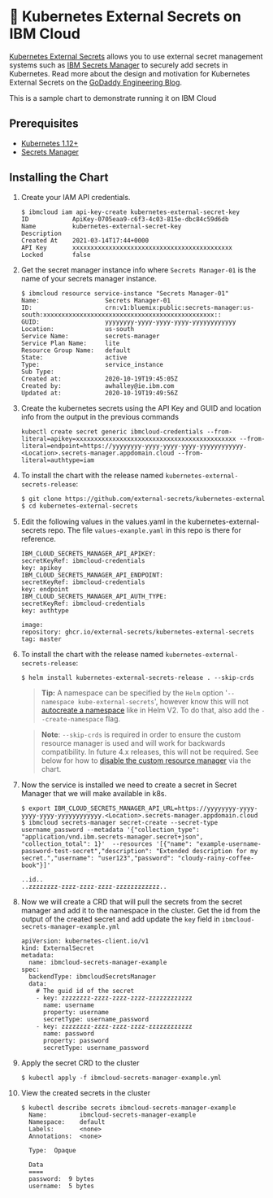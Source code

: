 # 💂 Kubernetes External Secrets on IBM Cloud

[Kubernetes External Secrets](https://github.com/external-secrets/kubernetes-external-secrets) allows you to use external secret management systems such as [IBM Secrets Manager](https://cloud.ibm.com/catalog/services/secrets-manager) to securely add secrets in Kubernetes. Read more about the design and motivation for Kubernetes External Secrets on the [GoDaddy Engineering Blog](https://godaddy.github.io/2019/04/16/kubernetes-external-secrets/).

This is a sample chart to demonstrate running it on IBM Cloud

## Prerequisites

* [Kubernetes 1.12+](https://cloud.ibm.com/kubernetes/catalog/create)
* [Secrets Manager](https://cloud.ibm.com/catalog/services/secrets-manager)

## Installing the Chart

1. Create your IAM API credentials.
    ```
    $ ibmcloud iam api-key-create kubernetes-external-secret-key
    ID            ApiKey-0705eaa9-c6f3-4c03-815e-dbc84c59d6db   
    Name          kubernetes-external-secret-key   
    Description      
    Created At    2021-03-14T17:44+0000   
    API Key       xxxxxxxxxxxxxxxxxxxxxxxxxxxxxxxxxxxxxxxxxxxx   
    Locked        false 
    ```

1. Get the secret manager instance info where `Secrets Manager-01` is the name of your secrets manager instance.
    ```
    $ ibmcloud resource service-instance "Secrets Manager-01"
    Name:                  Secrets Manager-01   
    ID:                    crn:v1:bluemix:public:secrets-manager:us-south:xxxxxxxxxxxxxxxxxxxxxxxxxxxxxxxxxxxxxxxxxxxxxxx::   
    GUID:                  yyyyyyyy-yyyy-yyyy-yyyy-yyyyyyyyyyyy  
    Location:              us-south   
    Service Name:          secrets-manager   
    Service Plan Name:     lite   
    Resource Group Name:   default   
    State:                 active   
    Type:                  service_instance   
    Sub Type:                 
    Created at:            2020-10-19T19:45:05Z   
    Created by:            awhalley@ie.ibm.com   
    Updated at:            2020-10-19T19:49:56Z 
    ```

1. Create the kubernetes secrets using the API Key and GUID and location info from the output in the previous commands

    ```
    kubectl create secret generic ibmcloud-credentials --from-literal=apikey=xxxxxxxxxxxxxxxxxxxxxxxxxxxxxxxxxxxxxxxxxxxx --from-literal=endpoint=https://yyyyyyyy-yyyy-yyyy-yyyy-yyyyyyyyyyyy.<Location>.secrets-manager.appdomain.cloud --from-literal=authtype=iam
    ```

1. To install the chart with the release named `kubernetes-external-secrets-release`:

    ```bash
    $ git clone https://github.com/external-secrets/kubernetes-external-secrets.git
    $ cd kubernetes-external-secrets
    ```

1. Edit the following values in the values.yaml in the kubernetes-external-secrets repo. The file `values-exanple.yaml` in this repo is there for reference.

    ```
    IBM_CLOUD_SECRETS_MANAGER_API_APIKEY:
    secretKeyRef: ibmcloud-credentials
    key: apikey
    IBM_CLOUD_SECRETS_MANAGER_API_ENDPOINT:
    secretKeyRef: ibmcloud-credentials
    key: endpoint
    IBM_CLOUD_SECRETS_MANAGER_API_AUTH_TYPE:
    secretKeyRef: ibmcloud-credentials
    key: authtype

    image:
    repository: ghcr.io/external-secrets/kubernetes-external-secrets
    tag: master
    
    ```

1. To install the chart with the release named `kubernetes-external-secrets-release`:
    ```
    $ helm install kubernetes-external-secrets-release . --skip-crds
    ```
    > **Tip:** A namespace can be specified by the `Helm` option '`--namespace kube-external-secrets`', however know this will not [autocreate a namespace](https://helm.sh/docs/faq/#automatically-creating-namespaces) like in Helm V2. To do that, also add the `--create-namespace` flag.

    > **Note**: `--skip-crds` is required in order to ensure the custom resource manager is used and will work for backwards compatibility. In future 4.x releases, this will not be required. See below for how to [disable the custom resource manager](#installing-the-crd) via the chart.

1. Now the service is installed we need to create a secret in Secret Manager that we will make available in k8s. 
    ```
    $ export IBM_CLOUD_SECRETS_MANAGER_API_URL=https://yyyyyyyy-yyyy-yyyy-yyyy-yyyyyyyyyyyy.<Location>.secrets-manager.appdomain.cloud
    $ ibmcloud secrets-manager secret-create --secret-type username_password --metadata '{"collection_type": "application/vnd.ibm.secrets-manager.secret+json", "collection_total": 1}'  --resources '[{"name": "example-username-password-test-secret","description": "Extended description for my secret.","username": "user123","password": "cloudy-rainy-coffee-book"}]'
    
    ..id..
    ..zzzzzzzz-zzzz-zzzz-zzzz-zzzzzzzzzzzz.. 
    ```
1. Now we will create a CRD that will pull the secrets from the secret manager and add it to the namespace in the cluster. 
   Get the id from the output of the created secret and add update the `key` field in `ibmcloud-secrets-manager-example.yml`

    ```
    apiVersion: kubernetes-client.io/v1
    kind: ExternalSecret
    metadata:
      name: ibmcloud-secrets-manager-example
    spec:
      backendType: ibmcloudSecretsManager
      data:
        # The guid id of the secret
        - key: zzzzzzzz-zzzz-zzzz-zzzz-zzzzzzzzzzzz
          name: username
          property: username
          secretType: username_password
        - key: zzzzzzzz-zzzz-zzzz-zzzz-zzzzzzzzzzzz
          name: password
          property: password
          secretType: username_password
    ```

1. Apply the secret CRD to the cluster
    ```
    $ kubectl apply -f ibmcloud-secrets-manager-example.yml
    ```

1. View the created secrets in the cluster
    ```
    $ kubectl describe secrets ibmcloud-secrets-manager-example  
      Name:         ibmcloud-secrets-manager-example
      Namespace:    default
      Labels:       <none>
      Annotations:  <none>

      Type:  Opaque

      Data
      ====
      password:  9 bytes
      username:  5 bytes
    ```
